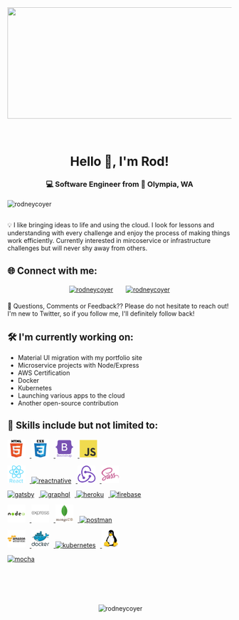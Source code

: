 <img width="1600" height="250" align="center" style="margin-bottom:40px" src="https://s3.envato.com/files/a4c2e1aa-9c57-4516-8d8b-9ae80aae23a5/inline_image_preview.jpg">

<h1 align="center"> Hello 👋, I'm Rod! </h1>
<h3 align="center" style="margin-bottom:20px"> 💻 Software Engineer from 🌲 Olympia, WA </h3>
 </p>

<p align="left" style="margin-bottom:30px"> <img src="https://komarev.com/ghpvc/?username=rodneycoyer&label=Profile%20views&color=0e75b6&style=flat" alt="rodneycoyer" />

<p style="margin-bottom:20px">
  💡 I like bringing ideas to life and using the cloud. I look for lessons and understanding with every challenge and enjoy the process of making things work efficiently. Currently interested in mircoservice or infrastructure challenges but will never shy away from others.
</p>

## 🌐 Connect with me:

<p align="center" style="margin-top:20px">
<a href="https://twitter.com/rodneycoyer" target="blank"><img align="center" src="https://raw.githubusercontent.com/rahuldkjain/github-profile-readme-generator/master/src/images/icons/Social/twitter.svg" alt="rodneycoyer" height="50" width="70" /></a>
<a href="https://www.linkedin.com/in/rodney-coyer-b2922b72/" target="blank" style="margin-left:25px"><img align="center" src="https://raw.githubusercontent.com/rahuldkjain/github-profile-readme-generator/master/src/images/icons/Social/linked-in-alt.svg" alt="rodneycoyer" height="50" width="70" /></a>
</p>

<p style="margin-top:20px">
  💬 Questions, Comments or Feedback?? Please do not hesitate to reach out! I'm new to Twitter, so if you follow me, I'll definitely follow back!
</p>

<p style="margin-top:20px">

## 🛠️ I'm currently working on:
- Material UI migration with my portfolio site
- Microservice projects with Node/Express
- AWS Certification
- Docker
- Kubernetes
- Launching various apps to the cloud
- Another open-source contribution
</p>

<p style="margin-top:20px">

## 💼 Skills include but not limited to:
</p>

<p style="margin-top:20px">
<a href="https://www.w3.org/html/" target="_blank" rel="noreferrer"> <img style="margin-right:10px" src="https://raw.githubusercontent.com/devicons/devicon/master/icons/html5/html5-original-wordmark.svg" alt="html5" width="40" height="40"/> </a> <a href="https://www.w3schools.com/css/" target="_blank" rel="noreferrer"> <img style="margin-right:10px" src="https://raw.githubusercontent.com/devicons/devicon/master/icons/css3/css3-original-wordmark.svg" alt="css3" width="40" height="40"/> </a> </a> <a href="https://getbootstrap.com" target="_blank" rel="noreferrer"> <img style="margin-right:10px" src="https://raw.githubusercontent.com/devicons/devicon/master/icons/bootstrap/bootstrap-plain-wordmark.svg" alt="bootstrap" width="40" height="40"/> </a> <a href="https://developer.mozilla.org/en-US/docs/Web/JavaScript" target="_blank" rel="noreferrer"> <img src="https://raw.githubusercontent.com/devicons/devicon/master/icons/javascript/javascript-original.svg" alt="javascript" width="40" height="40"/> </a>

</a> <a href="https://reactjs.org/" target="_blank" rel="noreferrer"> <img style="margin-right:10px" src="https://raw.githubusercontent.com/devicons/devicon/master/icons/react/react-original-wordmark.svg" alt="react" width="40" height="40"/> </a> <a href="https://reactnative.dev/" target="_blank" rel="noreferrer"> <img style="margin-right:10px" src="https://reactnative.dev/img/header_logo.svg" alt="reactnative" width="40" height="40"/> </a> <a href="https://redux.js.org" target="_blank" rel="noreferrer"> <img style="margin-right:10px" src="https://raw.githubusercontent.com/devicons/devicon/master/icons/redux/redux-original.svg" alt="redux" width="40" height="40"/> </a> <a href="https://sass-lang.com" target="_blank" rel="noreferrer"> <img src="https://raw.githubusercontent.com/devicons/devicon/master/icons/sass/sass-original.svg" alt="sass" width="40" height="40"/> </a>

</a> <a href="https://www.gatsbyjs.com/" target="_blank" rel="noreferrer"> <img style="margin-right:10px" src="https://www.vectorlogo.zone/logos/gatsbyjs/gatsbyjs-icon.svg" alt="gatsby" width="40" height="40"/> </a></a> <a href="https://graphql.org" target="_blank" rel="noreferrer"> <img style="margin-right:10px" src="https://www.vectorlogo.zone/logos/graphql/graphql-icon.svg" alt="graphql" width="40" height="40"/> </a> <a href="https://heroku.com" target="_blank" rel="noreferrer"> <img style="margin-right:10px" src="https://www.vectorlogo.zone/logos/heroku/heroku-icon.svg" alt="heroku" width="40" height="40"/> </a> <a href="https://firebase.google.com/" target="_blank" rel="noreferrer"> <img src="https://www.vectorlogo.zone/logos/firebase/firebase-icon.svg" alt="firebase" width="40" height="40"/>

<a href="https://nodejs.org" target="_blank" rel="noreferrer"> <img style="margin-right:10px" src="https://raw.githubusercontent.com/devicons/devicon/master/icons/nodejs/nodejs-original-wordmark.svg" alt="nodejs" width="40" height="40"/> <a href="https://expressjs.com" target="_blank" rel="noreferrer"> <img style="margin-right:10px" src="https://raw.githubusercontent.com/devicons/devicon/master/icons/express/express-original-wordmark.svg" alt="express" width="40" height="40"/> </a> <a href="https://www.mongodb.com/" target="_blank" rel="noreferrer"> <img style="margin-right:10px" src="https://raw.githubusercontent.com/devicons/devicon/master/icons/mongodb/mongodb-original-wordmark.svg" alt="mongodb" width="40" height="40"/> </a> <a href="https://postman.com" target="_blank" rel="noreferrer"> <img src="https://www.vectorlogo.zone/logos/getpostman/getpostman-icon.svg" alt="postman" width="40" height="40"/> 

<a href="https://aws.amazon.com" target="_blank" rel="noreferrer"> <img style="margin-right:10px" src="https://raw.githubusercontent.com/devicons/devicon/master/icons/amazonwebservices/amazonwebservices-original-wordmark.svg" alt="aws" width="40" height="40"/> </a> <a href="https://www.docker.com/" target="_blank" rel="noreferrer"> <img  style="margin-right:10px" src="https://raw.githubusercontent.com/devicons/devicon/master/icons/docker/docker-original-wordmark.svg" alt="docker" width="40" height="40"/> </a>  </a> <a href="https://kubernetes.io" target="_blank" rel="noreferrer"> <img style="margin-right:10px" src="https://www.vectorlogo.zone/logos/kubernetes/kubernetes-icon.svg" alt="kubernetes" width="40" height="40"/> </a> <a href="https://www.linux.org/" target="_blank" rel="noreferrer"> <img src="https://raw.githubusercontent.com/devicons/devicon/master/icons/linux/linux-original.svg" alt="linux" width="40" height="40"/> </a>

<a href="https://mochajs.org" target="_blank" rel="noreferrer"> <img src="https://www.vectorlogo.zone/logos/mochajs/mochajs-icon.svg" alt="mocha" width="40" height="40"/> </a> 
</p>

<p align="center">&nbsp;<img align="center" style="margin-top:80px" src="https://github-readme-stats.vercel.app/api?username=rodneycoyer&show_icons=true&locale=en" alt="rodneycoyer" /></p>
